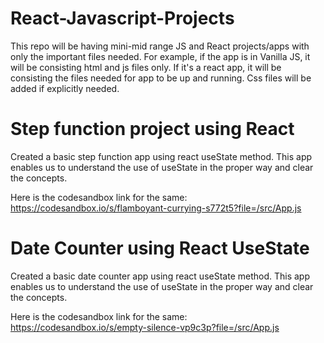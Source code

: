 # React-Javascript-Projects
This repo will be having mini-mid range JS and React projects/apps with only the important files needed. For example, if the app is in Vanilla JS, it will be consisting html and js files only. If it's a react app, it will be consisting the files needed for app to be up and running. Css files will be added if explicitly needed.


# Step function project using React

Created a basic step function app using react useState method. This app enables us to understand the use of useState in the proper way and clear the concepts.

Here is the codesandbox link for the same: https://codesandbox.io/s/flamboyant-currying-s772t5?file=/src/App.js 

# Date Counter using React UseState

Created a basic date counter  app using react useState method. This app enables us to understand the use of useState in the proper way and clear the concepts.

Here is the codesandbox link for the same: https://codesandbox.io/s/empty-silence-vp9c3p?file=/src/App.js
